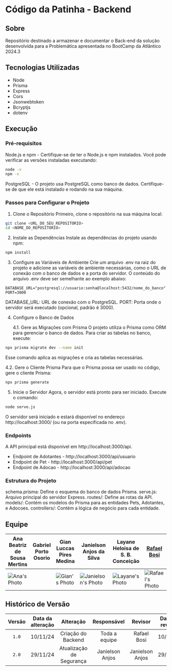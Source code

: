 # Código da Patinha - Backend

## Sobre

Repositório destinado a armazenar e documentar o Back-end da solução desenvolvida para a Problemática apresentada no BootCamp da Atlântico 2024.3

## Tecnologias Utilizadas

- Node
- Prisma
- Express
- Cors
- Jsonwebtoken
- Bcryptjs
- dotenv

## Execução 

### Pré-requisitos
Node.js e npm - Certifique-se de ter o Node.js e npm instalados. Você pode verificar as versões instaladas executando:

```bash
node -v
npm -v
```

PostgreSQL - O projeto usa PostgreSQL como banco de dados. Certifique-se de que ele está instalado e rodando na sua máquina.

### Passos para Configurar o Projeto

1. Clone o Repositório
Primeiro, clone o repositório na sua máquina local:

```bash
git clone <URL_DO_SEU_REPOSITORIO>
cd <NOME_DO_REPOSITORIO>
```

2. Instale as Dependências
Instale as dependências do projeto usando npm:

```bash
npm install
```
3. Configure as Variáveis de Ambiente
Crie um arquivo .env na raiz do projeto e adicione as variáveis de ambiente necessárias, como o URL de conexão com o banco de dados e a porta do servidor. O conteúdo do arquivo .env deve ser semelhante ao exemplo abaixo:

```env
DATABASE_URL="postgresql://usuario:senha@localhost:5432/nome_do_banco"
PORT=3000
```

DATABASE_URL: URL de conexão com o PostgreSQL.
PORT: Porta onde o servidor será executado (opcional, padrão é 3000).

4. Configure o Banco de Dados

   4.1. Gere as Migrações com Prisma
O projeto utiliza o Prisma como ORM para gerenciar o banco de dados. Para criar as tabelas no banco, execute:

```bash
npx prisma migrate dev --name init
```
Esse comando aplica as migrações e cria as tabelas necessárias.

4.2. Gere o Cliente Prisma
Para que o Prisma possa ser usado no código, gere o cliente Prisma:

```bash
npx prisma generate
```

5. Inicie o Servidor
Agora, o servidor está pronto para ser iniciado. Execute o comando:

```bash
node serve.js
```

O servidor será iniciado e estará disponível no endereço http://localhost:3000/ (ou na porta especificada no .env).

### Endpoints
A API principal está disponível em http://localhost:3000/api.
- Endpoint de Adotantes - http://localhost:3000/api/usuario
- Endpoint de Pet - http://localhost:3000/api/pet
- Endpoint de Adocao - http://localhost:3000/api/adocao

### Estrutura do Projeto
schema.prisma: Define o esquema do banco de dados Prisma.
serve.js: Arquivo principal do servidor Express.
routes/: Define as rotas da API.
models/: Contém os modelos do Prisma para as entidades Pets, Adotantes, e Adocoes.
controllers/: Contém a lógica de negócio para cada entidade.

## Equipe

| Ana Beatriz de Sousa Mertins | Gabriel Porto Osorio | Gian Luccas Pires Medina | Janielson Anjos da Silva | Layane Heloisa de S. B. Conceição | [Rafael Bosi](https://github.com/StrangeUnit28) |
| ------------- | ------------- | ------------- | ------------- | ------------- | ------------- | 
| ![Ana's Photo](https://avatars.githubusercontent.com/u/118942685?v=4) |  | ![Gian's Photo](https://avatars.githubusercontent.com/u/161531488?v=4) | ![Janielson's Photo](https://avatars.githubusercontent.com/u/72242469?v=4) | ![Layane's Photo](https://avatars.githubusercontent.com/u/143617216?v=4) | ![Rafael's Photo](https://avatars.githubusercontent.com/u/97995709?v=4) | 

## Histórico de Versão

|  Versão  | Data da alteração | Alteração | Responsável | Revisor | Data de revisão |
| :---: | :---: | :---: | :---: | :---: | :---: |
| `1.0` | 10/11/24 | Criação do Backend | Toda a equipe | Rafael Bosi | 10/11/24 |
| `2.0` | 29/11/24 | Atualização de Segurança | Janielson Anjos | Janielson Anjos | 29/11/24 |

